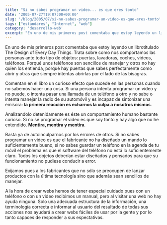 ```yaml
---
title: "Si no sabes programar un video... es que eres tonto"
date: '2005-07-27T19:07:00+00:00'
slug: '/blog/2005/07/si-no-sabes-programar-un-video-es-que-eres-tonto'
tags: ["estandares", "Internet", "web"]
category: 'desarrollo-web'
excerpt: "En uno de mis primeros post comentaba que estoy leyendo un librotitulado The Design of Every Day Things. Trata sobre como nos comportamos las personas ante todo tipo de objetos: puertas, lavadoras, coc..."
---
```

En uno de mis primeros post comentaba que estoy leyendo un librotitulado The Design of Every Day Things. Trata sobre como nos comportamos las personas ante todo tipo de objetos: puertas, lavadoras, coches, videos, teléfonos. Porqué unos teléfonos son sencillos de manejar y otros no hay quien los entienda, porqué hay puertas que sabes perfectamente como abrir y otras que siempre intentas abrirlas por el lado de las bisagras.

Comentan en el libro un curioso efecto que sucede en las personas cuando no sabemos hacer una cosa. Si una persona intenta programar un video y no puede, o intenta pasar una llamada de un teléfono a otro y no sabe o intenta manejar la radio de su automóvil y es incapaz de sintonizar una emisora: **la primera reacción es echarnos la culpa a nosotros mismos**.

Analizandolo detenidamente es éste un comportamiento humano bastante curioso. Si no sé programar el video es que soy tonto y hay algo que no he entendido. **Mentira, mentira y mentira**.

Basta ya de autoinculparnos por los errores de otros. Si no sabes programar un video es que el fabricante no ha diseñado un mando lo suficientemente bueno, si no sabes guardar un teléfono en la agenda de tu móvil el problema es que el software del teléfono no está lo suficientemente claro. Todos los objetos deberían estar diseñados y pensados para que su funcionamiento no pudiese conducir a error.

Exijamos pues a los fabricantes que no sólo se preocupen de lanzar productos con la última tecnología sino que además sean sencillos de manejar.

A la hora de crear webs hemos de tener especial cuidado pues con un teléfono o con un video recibimos un manual, pero al visitar una web no hay ayuda ninguna. Solo una adecuada estructura de la información, una terminología correcta e informar al usuario del resultado de todas sus acciones nos ayudará a crear webs fáciles de usar por la gente y por lo tanto capaces de responder a sus espectativas.

